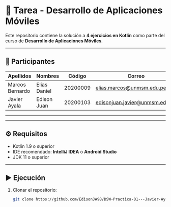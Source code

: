 # 📱 Tarea - Desarrollo de Aplicaciones Móviles

Este repositorio contiene la solución a **4 ejercicios en Kotlin** como parte del curso de **Desarrollo de Aplicaciones Móviles**.

---

## 👥 Participantes

| Apellidos        | Nombres       | Código   | Correo                       |
|------------------|--------------|----------|-------------------------------|
| Marcos Bernardo  | Elias Daniel | 20200009 | elias.marcos@unmsm.edu.pe     |
| Javier Ayala     | Edison Juan  | 20200103 | edisonjuan.javier@unmsm.edu.pe|

---
<!-- 
## 📌 Contenido de la tarea

La tarea incluye los siguientes ejercicios resueltos en Kotlin:

1. **Ejercicio 1:** [Descripción breve del problema 1]  
2. **Ejercicio 2:** [Descripción breve del problema 2]  
3. **Ejercicio 3:** [Descripción breve del problema 3]  
4. **Ejercicio 4:** [Descripción breve del problema 4]   -->

---

## ⚙️ Requisitos

- Kotlin 1.9 o superior  
- IDE recomendado: **IntelliJ IDEA** o **Android Studio**  
- JDK 11 o superior  

---

## ▶️ Ejecución

1. Clonar el repositorio:  
   ```bash
   git clone https://github.com/EdisonJA98/DSW-Practica-01---Javier-Ayala-y-Marcos-Bernardo.git
